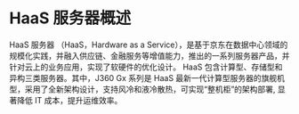 # **HaaS 服务器概述**
HaaS 服务器 （HaaS，Hardware as a Service），是基于京东在数据中心领域的规模化实践，并融入供应链、金融服务等增值能力，推出的一系列服务器产品，并针对云上的业务应用，实现了软硬件的优化设计。
HaaS 包含计算型、存储型和异构三类服务器。其中，J360 Gx 系列是 HaaS 最新一代计算型服务器的旗舰机型，采用了全新架构设计，支持风冷和液冷散热，可实现“整机柜”的架构部署, 显著降低 IT 成本，提升运维效率。 
